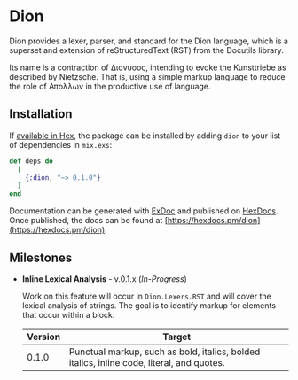 # Dion

Dion provides a lexer, parser, and standard 
for the Dion language, 
which is a superset and extension 
of reStructuredText (RST)
from the Docutils library.

Its name is a contraction of Διονυσος, intending to evoke
the Kunsttriebe as described by Nietzsche.  That is, using
a simple markup language to reduce the role of Απολλων in
the productive use of language.


## Installation

If [available in Hex](https://hex.pm/docs/publish), the package can be installed
by adding `dion` to your list of dependencies in `mix.exs`:

```elixir
def deps do
  [
    {:dion, "~> 0.1.0"}
  ]
end
```

Documentation can be generated with [ExDoc](https://github.com/elixir-lang/ex_doc)
and published on [HexDocs](https://hexdocs.pm). Once published, the docs can
be found at [https://hexdocs.pm/dion](https://hexdocs.pm/dion).

## Milestones

* **Inline Lexical Analysis** - v.0.1.x (*In-Progress*)

  Work on this feature will occur in `Dion.Lexers.RST` and will
  cover the lexical analysis of strings.  The goal is to identify
  markup for elements that occur within a block.

  | Version | Target |
  |---|---|
  | 0.1.0 | Punctual markup, such as bold, italics, bolded italics, inline code, literal, and quotes. |

  



